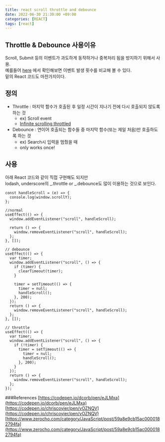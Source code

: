 ```yaml
---
title: react scroll throttle and debounce
date: 2022-06-30 21:30:00 +09:00
categories: [REACT]
tags: [react]
---
```


## Throttle & Debounce 사용이유
Scroll, Submit 등의 이벤트가 과도하게 동작하거나 중복처리 됨을 방지하기 위해서 사용.   
예를들어 [here](https://codepen.io/chriscoyier/pen/vOZNQV) 에서 확인해보면 이벤트 발생 횟수를 비교해 볼 수 있다.   
밑의 React 코드도 마찬가지이다.   

## 정의

- Throttle : 마지막 함수가 호출된 후 일정 시간이 지나기 전에 다시 호출되지 않도록 하는 것
	- ex) Scroll event
	- [Infinite scrolling throttled](https://codepen.io/dcorb/pen/eJLMxa)
- Debounce : 연이어 호출되는 함수들 중 마지막 함수(또는 제일 처음)만 호출하도록 하는 것
	- ex) Search시 입력을 멈췄을 때
	- only works once!

## 사용
아래 React 코드와 같이 직접 구현해도 되지만   
lodash, underscore의 _.throttle or _.debounce도 많이 이용하는 것으로 보인다.   

`````
const handleScroll = (e) => {
  console.log(window.scrollY);
};

//normal
useEffect(() => {
  window.addEventListener("scroll", handleScroll);

  return () => {
    window.removeEventListener("scroll", handleScroll);
  };
}, []);

// debounce
useEffect(() => {
  var timer;
  window.addEventListener("scroll", () => {
    if (timer) {
      clearTimeout(timer);
    }

    timer = setTimeout(() => {
      timer = null;
      handleScroll();
    }, 200);
  });
  return () => {
    window.removeEventListener("scroll", handleScroll);
  };
}, []);

// throttle
useEffect(() => {
  var timer;
  window.addEventListener("scroll", () => {
    if (!timer) {
      timer = setTimeout(() => {
        timer = null;
        handleScroll();
      }, 200);
    }
  });
  return () => {
    window.removeEventListener("scroll", handleScroll);
  };
});
`````

###References
[https://codepen.io/dcorb/pen/eJLMxa](https://codepen.io/dcorb/pen/eJLMxa)   
[https://codepen.io/chriscoyier/pen/vOZNQV](https://codepen.io/chriscoyier/pen/vOZNQV)   
[https://www.zerocho.com/category/JavaScript/post/59a8e9cb15ac0000182794fa](https://www.zerocho.com/category/JavaScript/post/59a8e9cb15ac0000182794fa)